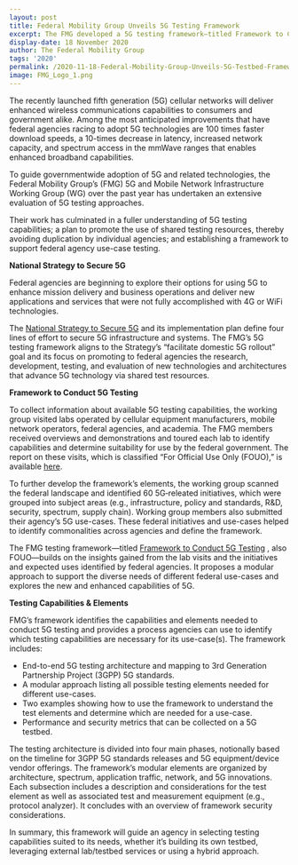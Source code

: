 ```yaml
---
layout: post
title: Federal Mobility Group Unveils 5G Testing Framework
excerpt: The FMG developed a 5G testing framework—titled Framework to Conduct 5G Testing which builds on the insights gained from lab visits, initiatives and expected uses identified by federal agencies.  
display-date: 18 November 2020
author: The Federal Mobility Group
tags: '2020'
permalink: /2020-11-18-Federal-Mobility-Group-Unveils-5G-Testbed-Framework/
image: FMG_Logo_1.png
---
```


<p>The recently launched fifth generation (5G) cellular networks will deliver enhanced wireless communications capabilities to consumers and government alike. Among the most anticipated improvements that have federal agencies racing to adopt 5G technologies are 100 times faster download speeds, a 10-times decrease in latency, increased network capacity, and spectrum access in the mmWave ranges that enables enhanced broadband capabilities.</p>
<p>To guide governmentwide adoption of 5G and related technologies, the Federal Mobility Group’s (FMG) 5G and Mobile Network Infrastructure Working Group (WG) over the past year has undertaken an extensive evaluation of 5G testing approaches.</p>
<p>Their work has culminated in a fuller understanding of 5G testing capabilities; a plan to promote the use of shared testing resources, thereby avoiding duplication by individual agencies; and establishing a framework to support federal agency use-case testing.</p>
<p><strong>National Strategy to Secure 5G</strong></p>
<p>Federal agencies are beginning to explore their options for using 5G to enhance mission delivery and business operations and deliver new applications and services that were not fully accomplished with 4G or WiFi technologies.</p>
<p>The <a href="https://www.whitehouse.gov/wp-content/uploads/2020/03/National-Strategy-5G-Final.pdf">National Strategy to Secure 5G</a> and its implementation plan define four lines of effort to secure 5G infrastructure and systems. The FMG’s 5G testing framework aligns to the Strategy’s “facilitate domestic 5G rollout” goal and its focus on promoting to federal agencies the research, development, testing, and evaluation of new technologies and architectures that advance 5G technology via shared test resources.</p>
<p><strong>Framework to Conduct 5G Testing</strong></p>
<p>To collect information about available 5G testing capabilities, the working group visited labs operated by cellular equipment manufacturers, mobile network operators, federal agencies, and academia. The FMG members received overviews and demonstrations and toured each lab to identify capabilities and determine suitability for use by the federal government. The report on these visits, which is classified “For Official Use Only (FOUO),” is available <a href="https://login.max.gov/cas/login?service=https%3A%2F%2Fcommunity.max.gov%2Flogin.action%3Fos_destination%3D%252Fpages%252Fviewpage.action%253FpageId%253D1630804959">here</a>.</p>
<p>To further develop the framework’s elements, the working group scanned the federal landscape and identified 60 5G‑releated initiatives, which were grouped into subject areas (e.g., infrastructure, policy and standards, R&D, security, spectrum, supply chain). Working group members also submitted their agency’s 5G use-cases. These federal initiatives and use-cases helped to identify commonalities across agencies and define the framework.</p>
<p>The FMG testing framework—titled <a href="{{site.baseurl}}/assets/files/Framework-to-Conduct-5G-Testing-508.pdf">Framework to Conduct 5G Testing</a> , also FOUO—builds on the insights gained from the lab visits and the initiatives and expected uses identified by federal agencies. It proposes a modular approach to support the diverse needs of different federal use-cases and explores the new and enhanced capabilities of 5G.</p>
<p><strong>Testing Capabilities & Elements</strong></p>
<p>FMG’s framework identifies the capabilities and elements needed to conduct 5G testing and provides a process agencies can use to identify which testing capabilities are necessary for its use-case(s). The framework includes:</p>
<ul>
<li>End-to-end 5G testing architecture and mapping to 3rd Generation Partnership Project (3GPP) 5G standards.</li>
<li>A modular approach listing all possible testing elements needed for different use-cases.</li>
<li>Two examples showing how to use the framework to understand the test elements and determine which are needed for a use-case.</li>
<li>Performance and security metrics that can be collected on a 5G testbed.</li>
</ul>
<p>The testing architecture is divided into four main phases, notionally based on the timeline for 3GPP 5G standards releases and 5G equipment/device vendor offerings. The framework’s modular elements are organized by architecture, spectrum, application traffic, network, and 5G innovations. Each subsection includes a description and considerations for the test element as well as associated test and measurement equipment (e.g., protocol analyzer). It concludes with an overview of framework security considerations.</p>
<p>In summary, this framework will guide an agency in selecting testing capabilities suited to its needs, whether it’s building its own testbed, leveraging external lab/testbed services or using a hybrid approach.</p>
